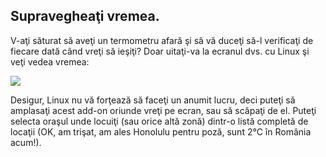 

<div id="corps">

<h2>Supravegheaţi vremea.</h2>

V-aţi săturat să aveţi un termometru afară şi să vă duceţi să-l verificaţi
de fiecare dată când vreţi să ieşiţi? Doar uitaţi-va la ecranul dvs. cu Linux şi veţi
vedea vremea:


<img src="Images/weather.png" />

Desigur, Linux nu vă forţează să faceţi un anumit lucru, deci puteţi
să amplasaţi acest add-on oriunde vreţi pe ecran, sau să scăpaţi de el.
Puteţi selecta oraşul unde locuiţi (sau orice altă zonă) dintr-o listă completă
de locaţii (OK, am trişat, am ales Honolulu pentru poză, sunt 2°C în România acum!).

</div>



